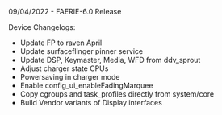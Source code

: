09/04/2022 - FAERIE-6.0 Release

Device Changelogs:

- Update FP to raven April
- Update surfaceflinger pinner service
- Update DSP, Keymaster, Media, WFD from ddv_sprout
- Adjust charger state CPUs
- Powersaving in charger mode
- Enable config_ui_enableFadingMarquee
- Copy cgroups and task_profiles directly from system/core
- Build Vendor variants of Display interfaces
